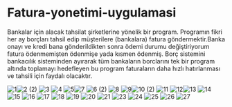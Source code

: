 # Fatura-yonetimi-uygulamasi
Bankalar için alacak tahsilat şirketlerine yönelik bir program. Programın fikri her ay borçları tahsil edip müşterilere (bankalara) fatura göndermektir.Banka onayı ve kredi bana gönderildikten sonra ödemi durumu değiştiriyorum fatura ödenmemişten ödenmişe yada kısmen ödenmiş. Borç sistemini bankacılık sisteminden ayırarak tüm bankaların borclarını tek bir program altında toplamayı hedefleyen bu program faturaların daha hızlı hatırlanması ve tahsili için faydalı olacaktır.


![1](https://github.com/an90ass/Fatura-yonetimi-uygulamasi/assets/91754070/8808c4f3-f692-48e0-9959-2d8f70f523f7)![2 (2)](https://github.com/an90ass/Fatura-yonetimi-uygulamasi/assets/91754070/8be5bca5-0a7f-477d-95b5-a8f46b95072a)
![3](https://github.com/an90ass/Fatura-yonetimi-uygulamasi/assets/91754070/8395772c-0604-4353-bef0-ac688d5904a7)
![4](https://github.com/an90ass/Fatura-yonetimi-uygulamasi/assets/91754070/b35d1754-dcbd-472e-a715-4bc29fd783e8)
![5](https://github.com/an90ass/Fatura-yonetimi-uygulamasi/assets/91754070/0970e5d4-e2a2-42c5-8ae7-c4ee7827aceb)![7](https://github.com/an90ass/Fatura-yonetimi-uygulamasi/assets/91754070/6bf5511e-7323-4497-94cb-f16cf4d62c93)
![6 (2)](https://github.com/an90ass/Fatura-yonetimi-uygulamasi/assets/91754070/026e5093-a491-441a-a196-10ef94a8b6c6)
![8](https://github.com/an90ass/Fatura-yonetimi-uygulamasi/assets/91754070/9891d455-8e48-49a9-8250-eff9ae60cc51)
![9](https://github.com/an90ass/Fatura-yonetimi-uygulamasi/assets/91754070/544fb4f7-2f00-4df6-9a66-dcacde7982d7)![10 (2)](https://github.com/an90ass/Fatura-yonetimi-uygulamasi/assets/91754070/d8f2b2c2-7323-4a2a-832a-1905abad9534)
![11](https://github.com/an90ass/Fatura-yonetimi-uygulamasi/assets/91754070/25c0c1f9-fb6b-4105-8a90-a0e0b92c59a7)
![12](https://github.com/an90ass/Fatura-yonetimi-uygulamasi/assets/91754070/831c9a4a-caac-41f0-ba80-58e7f12691d9)![13](https://github.com/an90ass/Fatura-yonetimi-uygulamasi/assets/91754070/679ca1c7-53ea-476a-9fdd-13083d1a63e8)
![14](https://github.com/an90ass/Fatura-yonetimi-uygulamasi/assets/91754070/c5fb2a5a-b2f9-4520-9dd8-3c8219ec33aa)
![15](https://github.com/an90ass/Fatura-yonetimi-uygulamasi/assets/91754070/c2d2b06b-cdec-4578-978b-98eba0704a7c)
![16](https://github.com/an90ass/Fatura-yonetimi-uygulamasi/assets/91754070/ccfe85e8-8256-45e4-9d3d-05929266daaa)
![17](https://github.com/an90ass/Fatura-yonetimi-uygulamasi/assets/91754070/182b63a9-8e1f-4099-ae41-1bc7e918e8ab)
![18](https://github.com/an90ass/Fatura-yonetimi-uygulamasi/assets/91754070/3c8f9da8-7040-4aaa-9606-318bb8ce3bd8)
![19](https://github.com/an90ass/Fatura-yonetimi-uygulamasi/assets/91754070/3a9ff5dc-6187-490e-871e-a7b076f662f4)
![20](https://github.com/an90ass/Fatura-yonetimi-uygulamasi/assets/91754070/04be5912-6a93-451c-9a80-39452d211f3f)
![21](https://github.com/an90ass/Fatura-yonetimi-uygulamasi/assets/91754070/b9a7414a-dc8f-4d3b-aef8-df06c0559497)
![23](https://github.com/an90ass/Fatura-yonetimi-uygulamasi/assets/91754070/f9cf6abb-66c2-4c4d-a744-ff1d8c223983)
![24](https://github.com/an90ass/Fatura-yonetimi-uygulamasi/assets/91754070/7a4c0e46-8f71-4290-8d20-d68026149438)
![25](https://github.com/an90ass/Fatura-yonetimi-uygulamasi/assets/91754070/40ea5537-5739-40a6-82c8-d34d474362b6)
![26](https://github.com/an90ass/Fatura-yonetimi-uygulamasi/assets/91754070/19b74d84-1b47-4341-86ce-798765148954)
![27](https://github.com/an90ass/Fatura-yonetimi-uygulamasi/assets/91754070/83577294-9401-40c9-b1fe-7002ede5317a)

